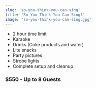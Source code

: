 ```yaml
---
slug: 'so-you-think-you-can-sing'
title: 'So You Think You Can Sing?'
image: 'so-you-think-you-can-sing.jpg'
---
```


* 2 hour time limit
* Karaoke
* Drinks (Coke products and water)
* Lite snacks
* Party pictures
* Strobe lights
* Complete setup and cleanup
  
### $550 - Up to 8 Guests